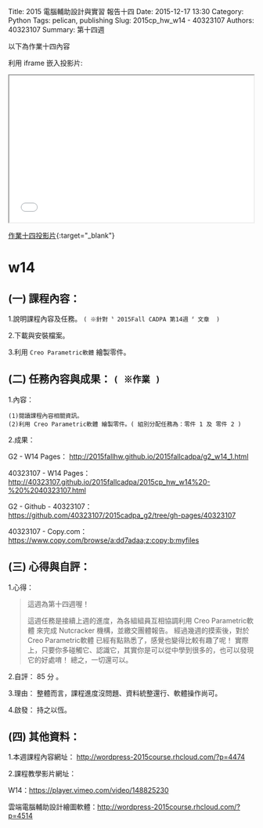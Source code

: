 Title:  2015 電腦輔助設計與實習 報告十四
Date: 2015-12-17 13:30
Category: Python
Tags: pelican, publishing
Slug: 2015cp_hw_w14 - 40323107
Authors: 40323107
Summary: 第十四週

以下為作業十四內容

利用 iframe 嵌入投影片:

<iframe src="40323107_cp_w14_p.html" width="500" height="300"></iframe>

[作業十四投影片](40323107_cp_w14_p.html){:target="_blank"}

w14
============

(一) 課程內容：
-------------------------

1.說明課程內容及任務。
`( ※針對〝 2015Fall CADPA 第14週 〞文章  )`

2.下載與安裝檔案。

3.利用 `Creo Parametric軟體` 繪製零件。


(二) 任務內容與成果： `( ※作業 )`
---------------------------------------------------

1.內容：

    (1)閱讀課程內容相關資訊。
    (2)利用 Creo Parametric軟體 繪製零件。( 組別分配任務為：零件 1 及 零件 2 )
    
2.成果：

G2 - W14 Pages： <a href="http://2015fallhw.github.io/2015fallcadpa/g2_w14_1.html">http://2015fallhw.github.io/2015fallcadpa/g2_w14_1.html</a>

40323107 - W14 Pages： <a href="http://40323107.github.io/2015fallcadpa/2015cp_hw_w14%20-%20%2040323107.html">http://40323107.github.io/2015fallcadpa/2015cp_hw_w14%20-%20%2040323107.html</a>

G2 - Github - 40323107： <a href="https://github.com/40323107/2015cadpa_g2/tree/gh-pages/40323107">https://github.com/40323107/2015cadpa_g2/tree/gh-pages/40323107</a>

40323107 - Copy.com：<a href="https://www.copy.com/browse/a:dd7adaa;z:copy;b:myfiles">https://www.copy.com/browse/a:dd7adaa;z:copy;b:myfiles</a>


(三) 心得與自評：
---------------------------

1.心得：

> 這週為第十四週喔！
> 
> 這週任務是接續上週的進度，為各組組員互相協調利用 Creo Parametric軟體 來完成 Nutcracker 機構，並繳交團體報告。
> 經過幾週的摸索後，對於 Creo Parametric軟體 已經有點熟悉了，感覺也變得比較有趣了呢！
> 實際上，只要你多碰觸它、認識它，其實你是可以從中學到很多的，也可以發現它的好處唷！
> 總之，一切還可以。
> 

2.自評： 85 分 。

3.理由： 整體而言，課程進度沒問題、資料統整還行、軟體操作尚可。

4.啟發： 持之以恆。

(四) 其他資料：
-------------------------

1.本週課程內容網址： <a href="http://wordpress-2015course.rhcloud.com/?p=4474">http://wordpress-2015course.rhcloud.com/?p=4474</a>

2.課程教學影片網址：

W14：<a href="https://player.vimeo.com/video/148825230">https://player.vimeo.com/video/148825230</a>

雲端電腦輔助設計繪圖軟體：<a href="http://wordpress-2015course.rhcloud.com/?p=4514">http://wordpress-2015course.rhcloud.com/?p=4514</a>
